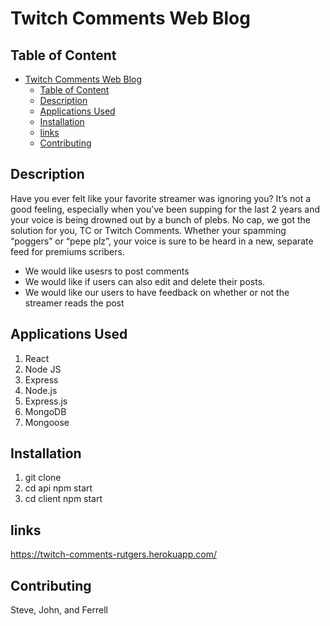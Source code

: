 # Twitch Comments Web Blog

## Table of Content

- [Twitch Comments Web Blog](#twitch-comments-web-blog)
  - [Table of Content](#table-of-content)
  - [Description](#description)
  - [Applications Used](#applications-used)
  - [Installation](#installation)
  - [links](#links)
  - [Contributing](#contributing)



## Description

Have you ever felt like your favorite streamer was ignoring you? It’s not a good feeling, especially when you’ve been supping for the last 2 years and your voice is being drowned out by a bunch of plebs. No cap, we got the solution for you, TC or Twitch Comments. Whether your spamming “poggers” or “pepe plz”, your voice is sure to be heard in a new, separate feed for premiums scribers. 

* We would like usesrs to post comments
* We would  like if users can also edit and delete their posts.  
* We would like our users to have feedback on whether or not the streamer reads the post

## Applications Used

1. React
2. Node JS 
3. Express  
5. Node.js
6. Express.js
7. MongoDB
8. Mongoose



## Installation


1. git clone <REPO-NAME>
2. cd api npm start 
3. cd client npm start



## links
https://twitch-comments-rutgers.herokuapp.com/

## Contributing

Steve, John, and Ferrell